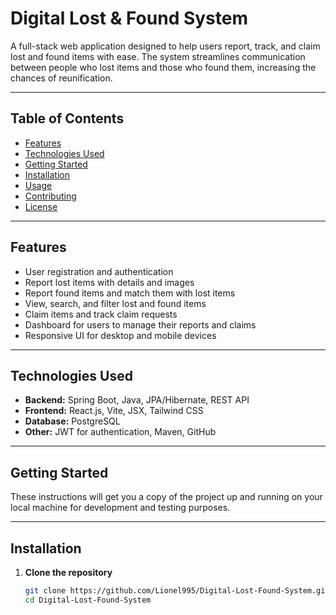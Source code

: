 # Digital Lost & Found System

A full-stack web application designed to help users report, track, and claim lost and found items with ease. The system streamlines communication between people who lost items and those who found them, increasing the chances of reunification.

---

## Table of Contents
- [Features](#features)  
- [Technologies Used](#technologies-used)  
- [Getting Started](#getting-started)  
- [Installation](#installation)  
- [Usage](#usage)  
- [Contributing](#contributing)  
- [License](#license)  

---

## Features

- User registration and authentication  
- Report lost items with details and images  
- Report found items and match them with lost items  
- View, search, and filter lost and found items  
- Claim items and track claim requests  
- Dashboard for users to manage their reports and claims  
- Responsive UI for desktop and mobile devices  

---

## Technologies Used

- **Backend:** Spring Boot, Java, JPA/Hibernate, REST API  
- **Frontend:** React.js, Vite, JSX, Tailwind CSS  
- **Database:** PostgreSQL  
- **Other:** JWT for authentication, Maven, GitHub  

---

## Getting Started

These instructions will get you a copy of the project up and running on your local machine for development and testing purposes.

---

## Installation

1. **Clone the repository**  
   ```bash
   git clone https://github.com/Lionel995/Digital-Lost-Found-System.git
   cd Digital-Lost-Found-System

